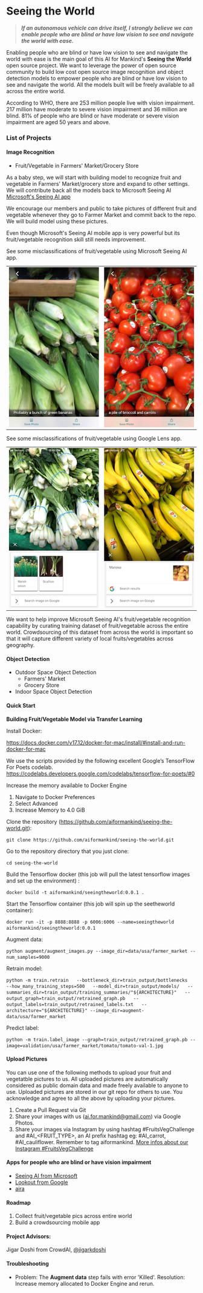 # Seeing the World

> ***If an autonomous vehicle can drive itself, I strongly believe we can enable people who are blind or have low vision to see and navigate the world with ease.***


Enabling people who are blind or have low vision to see and navigate the world with ease is the main goal of this AI for Mankind's **Seeing the World** open source project. We want to leverage the power of open source community to build low cost open source image recognition and object detection models to empower people who are blind or have low vision to see and navigate the world. All the models built will be freely available to all across the entire world.

According to WHO, there are 253 million people live with vision impairment. 217 million have moderate to severe vision impairment and 36 million are blind. 81% of people who are blind or have moderate or severe vision impairment are aged 50 years and above.

### List of Projects

#### Image Recognition
- Fruit/Vegetable in Farmers' Market/Grocery Store

As a baby step, we will start with building model to recognize fruit and vegetable in Farmers' Market/grocery store and expand to other settings. We will contribute back all the models back to Microsoft Seeing AI [Microsoft's Seeing AI app](https://www.microsoft.com/en-us/seeing-ai)

We encourage our members and public to take pictures of different fruit and vegetable whenever they go to Farmer Market and commit back to the repo. We will build model using these pictures.

Even though Microsoft's Seeing AI mobile app is very powerful but its fruit/vegetable recognition skill still needs improvement. 

See some misclassifications of fruit/vegetable using Microsoft Seeing AI app. 

|              |             |
:-------------------------:|:-------------------------:
![](images_in_readme/corn.PNG)  |  ![](images_in_readme/tomato.PNG)


See some misclassifications of fruit/vegetable using Google Lens app. 

|              |             |
:-------------------------:|:-------------------------:
![](images_in_readme/vegetable.PNG)  |  ![](images_in_readme/banana.PNG)


We want to help improve Microsoft Seeing AI's fruit/vegetable recognition capability by curating training dataset of fruit/vegetable across the entire world. Crowdsourcing of this dataset from across the world is important so that it will capture different variety of local fruits/vegetables across geography.


#### Object Detection
- Outdoor Space Object Detection
    - Farmers' Market
    - Grocery Store
- Indoor Space Object Detection

#### Quick Start

**Building Fruit/Vegetable Model via Transfer Learning**

Install Docker:

https://docs.docker.com/v17.12/docker-for-mac/install/#install-and-run-docker-for-mac

We use the scripts provided by the following excellent Google’s TensorFlow For Poets codelab.
https://codelabs.developers.google.com/codelabs/tensorflow-for-poets/#0

Increase the memory available to Docker Engine
1. Navigate to Docker Preferences
2. Select Advanced
3. Increase Memory to 4.0 GiB

Clone the repository (https://github.com/aiformankind/seeing-the-world.git):
```
git clone https://github.com/aiformankind/seeing-the-world.git
```

Go to the repository directory that you just clone:
```
cd seeing-the-world
```

Build the Tensorflow docker (this job will pull the latest tensorflow images and set up the environment) :
```
docker build -t aiformankind/seeingtheworld:0.0.1 .
```

Start the Tensorflow container (this job will spin up the seetheworld container):
```
docker run -it -p 8888:8888 -p 6006:6006 --name=seeingtheworld aiformankind/seeingtheworld:0.0.1
```

Augment data:
```
python augment/augment_images.py --image_dir=data/usa/farmer_market --num_samples=9000
```

Retrain model:
```
python -m train.retrain   --bottleneck_dir=train_output/bottlenecks   --how_many_training_steps=500   --model_dir=train_output/models/   --summaries_dir=train_output/training_summaries/"${ARCHITECTURE}"   --output_graph=train_output/retrained_graph.pb   --output_labels=train_output/retrained_labels.txt   --architecture="${ARCHITECTURE}" --image_dir=augment-data/usa/farmer_market
```

Predict label:
```
python -m train.label_image --graph=train_output/retrained_graph.pb --image=validation/usa/farmer_market/tomato/tomato-val-1.jpg
```

#### Upload Pictures
You can use one of the following methods to upload your fruit and vegetatble pictures to us. All uploaded pictures are automatically considered as public domain data and made freely available to anyone to use. Uploaded pictures are stored in our git repo for others to use. You acknowledge and agree to all the above by uploading your pictures.

1. Create a Pull Request via Git
2. Share your images with us (ai.for.mankind@gmail.com) via Google Photos. 
3. Share your images via Instagram by using hashtag #FruitsVegChallenge and  #AI_<FRUIT_TYPE>, an AI prefix hashtag eg: #AI_carrot, #AI_cauliflower. Remember to tag aiformankind. [More infos about our Instagram #FruitsVegChallenge](https://www.instagram.com/p/Bp8vjuaADBi/) 

#### Apps for people who are blind or have vision impairment
- [Seeing AI from Microsoft](https://www.microsoft.com/en-us/ai/seeing-ai)
- [Lookout from Google](https://www.blog.google/outreach-initiatives/accessibility/lookout-discover-your-surroundings-help-ai/)
- [aira](https://aira.io/)


#### Roadmap
1) Collect fruit/vegetable pics across entire world
2) Build a crowdsourcing mobile app

#### Project Advisors:
Jigar Doshi from CrowdAI, [@jigarkdoshi](https://twitter.com/jigarkdoshi)

#### Troubleshooting

* Problem: The **Augment data** step fails with error 'Killed'. Resolution: Increase memory allocated to Docker Engine and rerun.